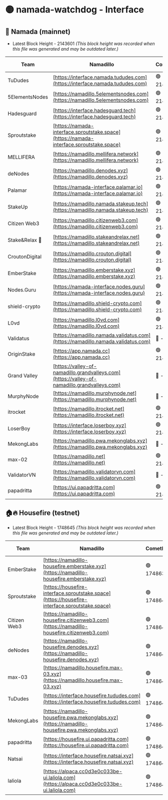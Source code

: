 # 🟡 namada-watchdog - Interface

## 🚀 Namada (mainnet)
- Latest Block Height - 2143601 *(This block height was recorded when this file was generated and may be outdated later.)*

| Team | Namadillo | CometBFT | Indexer | MASP Indexer |
|-|-|-|-|-|
| TuDudes | [https://interface.namada.tududes.com](https://interface.namada.tududes.com) | 🟢 2143577 | 🟢 2143577 | 🟢 2143576 |
| 5ElementsNodes | [https://namadillo.5elementsnodes.com](https://namadillo.5elementsnodes.com) | 🟢 2143577 | 🟢 2143577 | 🟢 2143577 |
| Hadesguard | [https://interface.hadesguard.tech](https://interface.hadesguard.tech) | 🟢 2143578 | 🟢 2143578 | 🟢 2143578 |
| Sproutstake | [https://namada-interface.sproutstake.space](https://namada-interface.sproutstake.space) | 🟢 2143579 | 🟢 2143579 | 🟢 2143579 |
| MELLIFERA | [https://namadillo.mellifera.network](https://namadillo.mellifera.network) | 🟢 2143580 | 🟢 2143580 | 🟢 2143580 |
| deNodes | [https://namadillo.denodes.xyz](https://namadillo.denodes.xyz) | 🟢 2143581 | 🟢 2143581 | 🟢 2143581 |
| Palamar | [https://namada-interface.palamar.io](https://namada-interface.palamar.io) | 🟢 2143582 | 🟢 2143582 | 🟢 2143582 |
| StakeUp | [https://namadillo.namada.stakeup.tech](https://namadillo.namada.stakeup.tech) | 🟢 2143583 | 🟢 2143583 | 🟢 2143583 |
| Citizen Web3 | [https://namadillo.citizenweb3.com](https://namadillo.citizenweb3.com) | 🟢 2143583 | 🟢 2143583 | 🔴 868132 |
| Stake&Relax 🦥 | [https://namadillo.stakeandrelax.net](https://namadillo.stakeandrelax.net) | 🟢 2143584 | 🟢 2143584 | 🟢 2143584 |
| CroutonDigital | [https://namadillo.crouton.digital](https://namadillo.crouton.digital) | 🟢 2143585 | 🔴 - | 🟢 2143586 |
| EmberStake | [https://namadillo.emberstake.xyz](https://namadillo.emberstake.xyz) | 🟢 2143587 | 🟢 2143587 | 🟢 2143587 |
| Nodes.Guru | [https://namada-interface.nodes.guru](https://namada-interface.nodes.guru) | 🟢 2143587 | 🟢 2143587 | 🟢 2143587 |
| shield-crypto | [https://namadillo.shield-crypto.com](https://namadillo.shield-crypto.com) | 🟢 2143588 | 🟢 2143588 | 🟢 2143588 |
| L0vd | [https://namadillo.l0vd.com](https://namadillo.l0vd.com) | 🟢 2143589 | 🟢 2143589 | 🟢 2143589 |
| Validatus | [https://namadillo.namada.validatus.com](https://namadillo.namada.validatus.com) | 🔴 - | 🔴 - | 🔴 - |
| OriginStake | [https://app.namada.cc](https://app.namada.cc) | 🟢 2143592 | 🟢 2143592 | 🟢 2143591 |
| Grand Valley | [https://valley-of-namadillo.grandvalleys.com](https://valley-of-namadillo.grandvalleys.com) | 🔴 - | 🔴 - | 🔴 - |
| MurphyNode | [https://namadillo.murphynode.net](https://namadillo.murphynode.net) | 🔴 - | 🔴 - | 🔴 - |
| itrocket | [https://namadillo.itrocket.net](https://namadillo.itrocket.net) | 🟢 2143596 | 🟢 2143596 | 🟢 2143596 |
| LoserBoy | [https://interface.loserboy.xyz](https://interface.loserboy.xyz) | 🟢 2143596 | 🟢 2143596 | 🟢 2143596 |
| MekongLabs | [https://namadillo.pwa.mekonglabs.xyz](https://namadillo.pwa.mekonglabs.xyz) | 🔴 - | 🔴 - | 🔴 - |
| max-02 | [https://namadillo.net](https://namadillo.net) | 🟢 2143598 | 🟢 2143598 | 🟢 2143598 |
| ValidatorVN | [https://namadillo.validatorvn.com](https://namadillo.validatorvn.com) | 🔴 - | 🔴 - | 🔴 - |
| papadritta | [https://ui.papadritta.com](https://ui.papadritta.com) | 🟢 2143601 | 🟢 2143601 | 🟢 2143601 |

## 🏠🔥 Housefire (testnet)
- Latest Block Height - 1748645 *(This block height was recorded when this file was generated and may be outdated later.)*

| Team | Namadillo | CometBFT | Indexer | MASP Indexer |
|-|-|-|-|-|
| EmberStake | [https://namadillo-housefire.emberstake.xyz](https://namadillo-housefire.emberstake.xyz) | 🟢 1748639 | 🟢 1748639 | 🟢 1748639 |
| Sproutstake | [https://housefire-interface.sproutstake.space](https://housefire-interface.sproutstake.space) | 🟢 1748640 | 🟢 1748640 | 🟢 1748640 |
| Citizen Web3 | [https://namadillo-housefire.citizenweb3.com](https://namadillo-housefire.citizenweb3.com) | 🟢 1748641 | 🟢 1748640 | 🟢 1748641 |
| deNodes | [https://namadillo-housefire.denodes.xyz](https://namadillo-housefire.denodes.xyz) | 🟢 1748641 | 🟢 1748641 | 🟢 1748641 |
| max-03 | [https://namadillo.housefire.max-03.xyz](https://namadillo.housefire.max-03.xyz) | 🟢 1748642 | 🟢 1748642 | 🟢 1748642 |
| TuDudes | [https://interface.housefire.tududes.com](https://interface.housefire.tududes.com) | 🟢 1748642 | 🟢 1748642 | 🟢 1748642 |
| MekongLabs | [https://namadillo-housefire.pwa.mekonglabs.xyz](https://namadillo-housefire.pwa.mekonglabs.xyz) | 🟢 1748643 | 🟢 1748643 | 🟢 1748643 |
| papadritta | [https://housefire.ui.papadritta.com](https://housefire.ui.papadritta.com) | 🟢 1748643 | 🟢 1748643 | 🟢 1748643 |
| Natsai | [https://interface.housefire.natsai.xyz](https://interface.housefire.natsai.xyz) | 🟢 1748644 | 🟢 1748644 | 🟢 1748644 |
| laliola | [https://alpaca.cc0d3e0c033be-ui.laliola.com](https://alpaca.cc0d3e0c033be-ui.laliola.com) | 🟢 1748645 | 🟢 1748645 | 🟢 1748644 |

